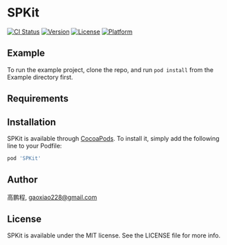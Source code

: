 # SPKit

[![CI Status](https://img.shields.io/travis/高鹏程/SPKit.svg?style=flat)](https://travis-ci.org/高鹏程/SPKit)
[![Version](https://img.shields.io/cocoapods/v/SPKit.svg?style=flat)](https://cocoapods.org/pods/SPKit)
[![License](https://img.shields.io/cocoapods/l/SPKit.svg?style=flat)](https://cocoapods.org/pods/SPKit)
[![Platform](https://img.shields.io/cocoapods/p/SPKit.svg?style=flat)](https://cocoapods.org/pods/SPKit)

## Example

To run the example project, clone the repo, and run `pod install` from the Example directory first.

## Requirements

## Installation

SPKit is available through [CocoaPods](https://cocoapods.org). To install
it, simply add the following line to your Podfile:

```ruby
pod 'SPKit'
```

## Author

高鹏程, gaoxiao228@gmail.com

## License

SPKit is available under the MIT license. See the LICENSE file for more info.
